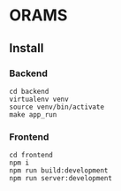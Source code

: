 # ORAMS
## Install
### Backend
```
cd backend
virtualenv venv
source venv/bin/activate
make app_run
```
### Frontend
```
cd frontend
npm i
npm run build:development
npm run server:development
```

